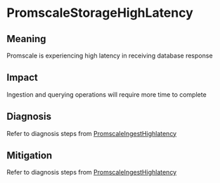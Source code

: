 # PromscaleStorageHighLatency
## Meaning
Promscale is experiencing high latency in receiving database response

## Impact
Ingestion and querying operations will require more time to complete 

## Diagnosis
Refer to diagnosis steps from [PromscaleIngestHighlatency](PromscaleIngestHighLatency.md#diagnosis)

## Mitigation
Refer to diagnosis steps from [PromscaleIngestHighlatency](PromscaleIngestHighLatency.md#mitigation)